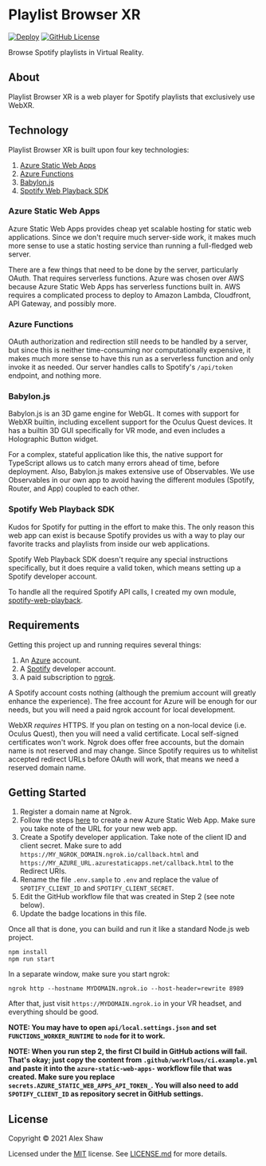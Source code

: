 # Playlist Browser XR

[![Deploy](https://github.com/Symbitic/PlaylistBrowserXR/actions/workflows/azure-static-web-apps-wonderful-rock-0cfdbe70f.yml/badge.svg)](https://github.com/Symbitic/PlaylistBrowserXR/actions/workflows/azure-static-web-apps-wonderful-rock-0cfdbe70f.yml)
[![GitHub License](https://img.shields.io/github/license/Symbitic/PlaylistBrowserXR?label=License&style=flat-square)](https://github.com/Symbitic/PlaylistBrowserXR/blob/master/LICENSE.md)

Browse Spotify playlists in Virtual Reality.

## About

Playlist Browser XR is a web player for Spotify playlists that exclusively use
WebXR.

## Technology

Playlist Browser XR is built upon four key technologies:

1. [Azure Static Web Apps](https://azure.microsoft.com/en-us/services/app-service/static/)
2. [Azure Functions](https://azure.microsoft.com/en-us/services/functions/)
3. [Babylon.js](https://www.babylonjs.com/)
4. [Spotify Web Playback SDK](https://developer.spotify.com/documentation/web-playback-sdk/)

### Azure Static Web Apps

Azure Static Web Apps provides cheap yet scalable hosting for static web
applications. Since we don't require much server-side work, it makes much
more sense to use a static hosting service than running a full-fledged web
server.

There are a few things that need to be done by the server, particularly OAuth.
That requires serverless functions. Azure was chosen over AWS because Azure
Static Web Apps has serverless functions built in. AWS requires a complicated
process to deploy to Amazon Lambda, Cloudfront, API Gateway, and possibly more.

### Azure Functions

OAuth authorization and redirection still needs to be handled by a server, but
since this is neither time-consuming nor computationally expensive, it makes
much more sense to have this run as a serverless function and only invoke it
as needed. Our server handles calls to Spotify's `/api/token` endpoint, and
nothing more.

### Babylon.js

Babylon.js is an 3D game engine for WebGL. It comes with support for WebXR
builtin, including excellent support for the Oculus Quest devices. It has a
builtin 3D GUI specifically for VR mode, and even includes a Holographic Button
widget.

For a complex, stateful application like this, the native support for
TypeScript allows us to catch many errors ahead of time, before deployment.
Also, Babylon.js makes extensive use of Observables. We use Observables in our
own app to avoid having the different modules (Spotify, Router, and App)
coupled to each other.

### Spotify Web Playback SDK

Kudos for Spotify for putting in the effort to make this. The only reason this
web app can exist is because Spotify provides us with a way to play our
favorite tracks and playlists from inside our web applications.

Spotify Web Playback SDK doesn't require any special instructions specifically,
but it does require a valid token, which means setting up a Spotify developer
account.

To handle all the required Spotify API calls, I created my own module,
[spotify-web-playback](https://github.com/Symbitic/spotify-web-playback).

## Requirements

Getting this project up and running requires several things:

1. An [Azure](https://azure.microsoft.com/en-us/) account.
2. A [Spotify](https://developer.spotify.com/) developer account.
3. A paid subscription to [ngrok](https://ngrok.com/).

A Spotify account costs nothing (although the premium account will greatly
enhance the experience). The free account for Azure will be enough for our
needs, but you will need a paid ngrok account for local development.

WebXR *requires* HTTPS. If you plan on testing on a non-local device
(i.e. Oculus Quest), then you will need a valid certificate. Local self-signed
certificates won't work. Ngrok does offer free accounts, but the domain name is
not reserved and may change. Since Spotify requires us to whitelist accepted
redirect URLs before OAuth will work, that means we need a reserved domain name.

## Getting Started

1. Register a domain name at Ngrok. 
2. Follow the steps [here](https://docs.microsoft.com/en-us/azure/static-web-apps/get-started-cli) to create a new Azure Static Web App. Make sure you take note of the URL for your new web app.
3. Create a Spotify developer application. Take note of the client ID and client secret. Make sure to add `https://MY_NGROK_DOMAIN.ngrok.io/callback.html` and `https://MY_AZURE_URL.azurestaticapps.net/callback.html` to the Redirect URIs.
4. Rename the file `.env.sample` to `.env` and replace the value of `SPOTIFY_CLIENT_ID` and `SPOTIFY_CLIENT_SECRET`.
5. Edit the GitHub workflow file that was created in Step 2 (see note below).
6. Update the badge locations in this file.

Once all that is done, you can build and run it like a standard Node.js web project.

    npm install
    npm run start

In a separate window, make sure you start ngrok:

    ngrok http --hostname MYDOMAIN.ngrok.io --host-header=rewrite 8989

After that, just visit `https://MYDOMAIN.ngrok.io` in your VR headset, and everything should be good.

**NOTE: You may have to open `api/local.settings.json` and set `FUNCTIONS_WORKER_RUNTIME` to `node` for it to work.**

**NOTE: When you run step 2, the first CI build in GitHub actions will fail. That's okay; just copy the content from `.github/workflows/ci.example.yml` and paste it into the `azure-static-web-apps-` workflow file that was created. Make sure you replace `secrets.AZURE_STATIC_WEB_APPS_API_TOKEN_`. You will also need to add `SPOTIFY_CLIENT_ID` as repository secret in GitHub settings.**

## License

Copyright © 2021 Alex Shaw

Licensed under the [MIT](https://spdx.org/licenses/MIT) license. See [LICENSE.md](LICENSE.md) for more details.
